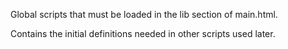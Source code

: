 Global scripts that must be loaded in the lib section of main.html.

Contains the initial definitions needed in other scripts used later.